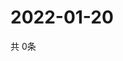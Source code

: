 # 2022-01-20
  共 0条

  <!-- BEGIN -->
  <!-- 最后更新时间Thu Jan 20 2022 20:05:21 GMT+0000 (Coordinated Universal Time) -->
  
  <!-- END -->
  
  